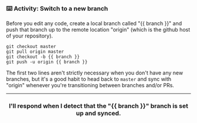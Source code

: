 ### :keyboard: Activity: Switch to a new branch

Before you edit any code, create a local branch called "{{ branch }}" and push that branch up to the remote location "origin" (which is the github host of your repository).

```
git checkout master
git pull origin master
git checkout -b {{ branch }}
git push -u origin {{ branch }}
```

The first two lines aren't strictly necessary when you don't have any new branches, but it's a good habit to head back to `master` and sync with "origin" whenever you're transitioning between branches and/or PRs.

<hr><h3 align="center">I'll respond when I detect that the "{{ branch }}" branch is set up and synced.</h3>

